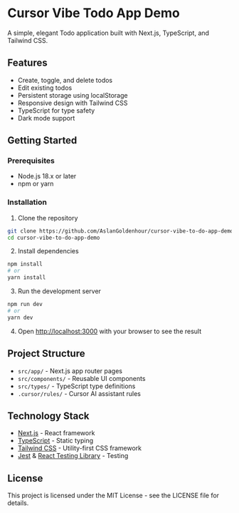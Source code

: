 # Cursor Vibe Todo App Demo

A simple, elegant Todo application built with Next.js, TypeScript, and Tailwind CSS.

## Features

- Create, toggle, and delete todos
- Edit existing todos
- Persistent storage using localStorage
- Responsive design with Tailwind CSS
- TypeScript for type safety
- Dark mode support

## Getting Started

### Prerequisites

- Node.js 18.x or later
- npm or yarn

### Installation

1. Clone the repository
```bash
git clone https://github.com/AslanGoldenhour/cursor-vibe-to-do-app-demo.git
cd cursor-vibe-to-do-app-demo
```

2. Install dependencies
```bash
npm install
# or
yarn install
```

3. Run the development server
```bash
npm run dev
# or
yarn dev
```

4. Open [http://localhost:3000](http://localhost:3000) with your browser to see the result

## Project Structure

- `src/app/` - Next.js app router pages
- `src/components/` - Reusable UI components
- `src/types/` - TypeScript type definitions
- `.cursor/rules/` - Cursor AI assistant rules

## Technology Stack

- [Next.js](https://nextjs.org/) - React framework
- [TypeScript](https://www.typescriptlang.org/) - Static typing
- [Tailwind CSS](https://tailwindcss.com/) - Utility-first CSS framework
- [Jest](https://jestjs.io/) & [React Testing Library](https://testing-library.com/docs/react-testing-library/intro/) - Testing

## License

This project is licensed under the MIT License - see the LICENSE file for details. 